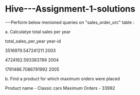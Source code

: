 # Hive---Assignment-1-solutions


---Perform below menioned queries on "sales_order_orc" table :

a. Calculatye total sales per year

total_sales_per_year       year-id

3516979.547241211          2003

4724162.593383789          2004

1791486.7086791992         2005

b. Find a product for which maximum orders were placed

Product name - Classic cars
Maximum Orders - 33992

